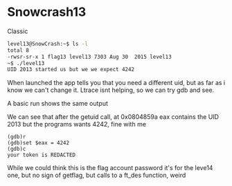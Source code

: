# Snowcrash13

Classic

```sh
level13@SnowCrash:~$ ls -l
total 8
-rwsr-sr-x 1 flag13 level13 7303 Aug 30  2015 level13
~$ ./level13 
UID 2013 started us but we we expect 4242
```

When launched the app tells you that you need a different uid, but as far as i know we can't change it.
Ltrace isnt helping, so we can try gdb and see.

A basic run shows the same output

We can see that after the getuid call, at 0x0804859a eax contains the UID 2013 but the programs wants 4242, fine with me


```(gdb)b *0x0804859a
(gdb)r
(gdb)set $eax = 4242
(gdb)c
your token is REDACTED
```
While we could think this is the flag account password it's for the leve14 one, but no sign of getflag, but calls to a ft_des function, weird
